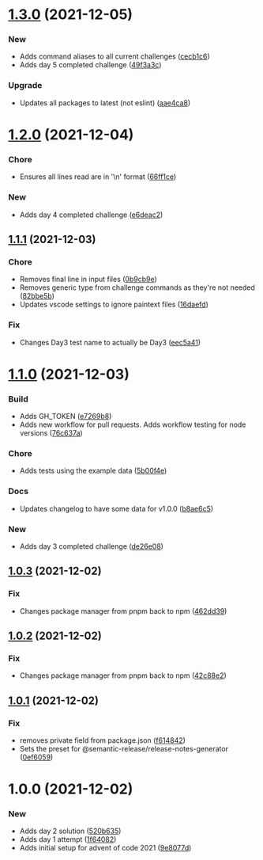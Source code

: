 # [1.3.0](https://github.com/roryclaasen/advent2021/compare/v1.2.0...v1.3.0) (2021-12-05)


### New

* Adds command aliases to all current challenges ([cecb1c6](https://github.com/roryclaasen/advent2021/commit/cecb1c6f0e9c2345305b42ef21789e82abf438cf))
* Adds day 5 completed challenge ([49f3a3c](https://github.com/roryclaasen/advent2021/commit/49f3a3c3f9e71d6498156da0ab91c9e362e57eef))

### Upgrade

* Updates all packages to latest (not eslint) ([aae4ca8](https://github.com/roryclaasen/advent2021/commit/aae4ca8a206b3e85059bd812a369c308cb430efa))

# [1.2.0](https://github.com/roryclaasen/advent2021/compare/v1.1.1...v1.2.0) (2021-12-04)


### Chore

* Ensures all lines read are in '\n' format ([66ff1ce](https://github.com/roryclaasen/advent2021/commit/66ff1ce975e541336a4f99b54e6b21ff71177c97))

### New

* Adds day 4 completed challenge ([e6deac2](https://github.com/roryclaasen/advent2021/commit/e6deac22dfd69067deccd153e5b41bdc08c40038))

## [1.1.1](https://github.com/roryclaasen/advent2021/compare/v1.1.0...v1.1.1) (2021-12-03)


### Chore

* Removes final line in input files ([0b9cb9e](https://github.com/roryclaasen/advent2021/commit/0b9cb9ecfbc235d0b1f5c1890e5cf51070c6ca3b))
* Removes generic type from challenge commands as they're not needed ([82bbe5b](https://github.com/roryclaasen/advent2021/commit/82bbe5bfed5731026f3a4b1c506e5cd2e93c4a1a))
* Updates vscode settings to ignore paintext files ([16daefd](https://github.com/roryclaasen/advent2021/commit/16daefd056a858158919b55efb08f559737bf03c))

### Fix

* Changes Day3 test name to actually be Day3 ([eec5a41](https://github.com/roryclaasen/advent2021/commit/eec5a41d5bd0b405a1af1cb7ffc860a79d72781d))

# [1.1.0](https://github.com/roryclaasen/advent2021/compare/v1.0.3...v1.1.0) (2021-12-03)


### Build

* Adds GH_TOKEN ([e7269b8](https://github.com/roryclaasen/advent2021/commit/e7269b8f7dafd28a8eb473f54c332ad0440a2b8e))
* Adds new workflow for pull requests. Adds workflow testing for node versions ([76c637a](https://github.com/roryclaasen/advent2021/commit/76c637a07c33e2e224f13a32abc6024f8e7d7bd2))

### Chore

* Adds tests using the example data ([5b00f4e](https://github.com/roryclaasen/advent2021/commit/5b00f4ecce28bbc7106fc6483bf4c95055d7c0d3))

### Docs

* Updates changelog to have some data for v1.0.0 ([b8ae6c5](https://github.com/roryclaasen/advent2021/commit/b8ae6c5650049b68317845ac4fc95797ba3dfab0))

### New

* Adds day 3 completed challenge ([de26e08](https://github.com/roryclaasen/advent2021/commit/de26e08a275276852a9445662757beb50a8357ca))

## [1.0.3](https://github.com/roryclaasen/advent2021/compare/v1.0.2...v1.0.3) (2021-12-02)


### Fix

* Changes package manager from pnpm back to npm ([462dd39](https://github.com/roryclaasen/advent2021/commit/462dd39a8566b97ea5d6e751f15ca17b594474c5))

## [1.0.2](https://github.com/roryclaasen/advent2021/compare/v1.0.1...v1.0.2) (2021-12-02)


### Fix

* Changes package manager from pnpm back to npm ([42c88e2](https://github.com/roryclaasen/advent2021/commit/42c88e2b5a0387211c2770ed5feed9979e92c2c1))

## [1.0.1](https://github.com/roryclaasen/advent2021/compare/v1.0.0...v1.0.1) (2021-12-02)


### Fix

* removes private field from package.json ([f614842](https://github.com/roryclaasen/advent2021/commit/f614842cd8b599eef4a41b3ecd0cc6e00203d0d7))
* Sets the preset for @semantic-release/release-notes-generator ([0ef6059](https://github.com/roryclaasen/advent2021/commit/0ef6059423758b0e5237fc4b2b5bffae2f48bf78))

# 1.0.0 (2021-12-02)

### New

* Adds day 2 solution ([520b635](https://github.com/roryclaasen/advent2021/commit/520b635ad98722e2303cd79f1efcdfd89621529d))
* Adds day 1 attempt ([1f64082](https://github.com/roryclaasen/advent2021/commit/1f64082cf430d3a7f58f438c8f62b13ecb9a80f8))
* Adds initial setup for advent of code 2021 ([9e8077d](https://github.com/roryclaasen/advent2021/commit/9e8077dec52ce09f16de1979c5935869f196ed49))
